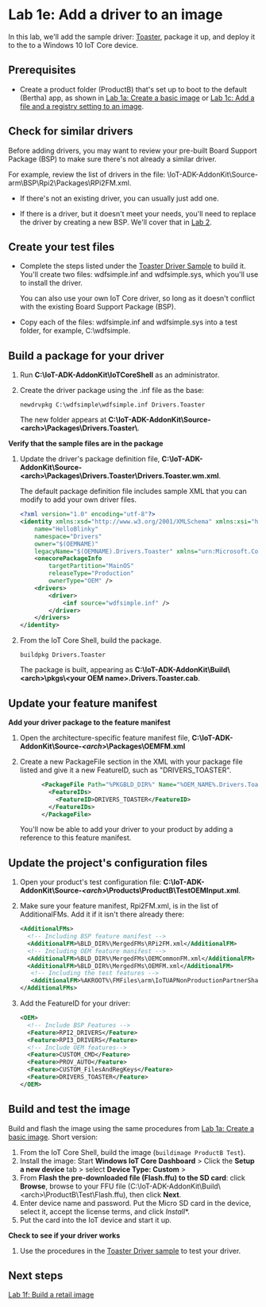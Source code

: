 # Lab 1e: Add a driver to an image

In this lab, we'll add the sample driver: [Toaster](https://github.com/Microsoft/Windows-driver-samples/tree/6c1981b8504329521343ad00f32daa847fa6083a/general/toaster/toastDrv), package it up, and deploy it to the to a Windows 10 IoT Core device.

## Prerequisites

* Create a product folder (ProductB) that's set up to boot to the default (Bertha) app, as shown in [Lab 1a: Create a basic image](create-a-basic-image.md) or [Lab 1c: Add a file and a registry setting to an image](add-a-registry-setting-to-an-image.md).

## Check for similar drivers

Before adding drivers, you may want to review your pre-built Board Support Package (BSP) to make sure there's not already a similar driver. 

For example, review the list of drivers in the file: \\IoT-ADK-AddonKit\\Source-arm\\BSP\\Rpi2\\Packages\\RPi2FM.xml.

- If there's not an existing driver, you can usually just add one.

- If there is a driver, but it doesn't meet your needs, you'll need to replace the driver by creating a new BSP. We'll cover that in [Lab 2](create-a-new-bsp.md).

## Create your test files

-  Complete the steps listed under the [Toaster Driver Sample](https://github.com/Microsoft/Windows-driver-samples/tree/6c1981b8504329521343ad00f32daa847fa6083a/general/toaster/toastDrv) to build it. You'll create two files: wdfsimple.inf and wdfsimple.sys, which you'll use to install the driver.

   You can also use your own IoT Core driver, so long as it doesn't conflict with the existing Board Support Package (BSP).

-  Copy each of the files: wdfsimple.inf and wdfsimple.sys into a test folder, for example, C:\wdfsimple\.

## Build a package for your driver

1.  Run **C:\\IoT-ADK-AddonKit\\IoTCoreShell** as an administrator.

2.  Create the driver package using the .inf file as the base:

    ```
    newdrvpkg C:\wdfsimple\wdfsimple.inf Drivers.Toaster
    ```

    The new folder appears at **C:\\IoT-ADK-AddonKit\\Source-&lt;arch&gt;\\Packages\\Drivers.Toaster\\**.


**Verify that the sample files are in the package**

1.  Update the driver's package definition file, **C:\\IoT-ADK-AddonKit\\Source-&lt;arch&gt;\\Packages\\Drivers.Toaster\\Drivers.Toaster.wm.xml**.

    The default package definition file includes sample XML that you can modify to add your own driver files.
    
    ``` xml
    <?xml version="1.0" encoding="utf-8"?>
    <identity xmlns:xsd="http://www.w3.org/2001/XMLSchema" xmlns:xsi="http://www.w3.org/2001/XMLSchema-instance"
        name="HelloBlinky"
        namespace="Drivers"
        owner="$(OEMNAME)"
        legacyName="$(OEMNAME).Drivers.Toaster" xmlns="urn:Microsoft.CompPlat/ManifestSchema.v1.00">
        <onecorePackageInfo
            targetPartition="MainOS"
            releaseType="Production"
            ownerType="OEM" />
        <drivers>
            <driver>
                <inf source="wdfsimple.inf" />
            </driver>
        </drivers>
    </identity>
    ```

2.  From the IoT Core Shell, build the package.

    ```
    buildpkg Drivers.Toaster
    ```

    The package is built, appearing as **C:\\IoT-ADK-AddonKit\\Build\\&lt;arch&gt;\\pkgs\\&lt;your OEM name&gt;.Drivers.Toaster.cab**.

    
## Update your feature manifest


**Add your driver package to the feature manifest**

1.  Open the architecture-specific feature manifest file, **C:\\IoT-ADK-AddonKit\\Source-_<arch_>\\Packages\\OEMFM.xml**

2.  Create a new PackageFile section in the XML with your package file listed and give it a new FeatureID, such as "DRIVERS_TOASTER".

    ``` xml
          <PackageFile Path="%PKGBLD_DIR%" Name="%OEM_NAME%.Drivers.Toaster.cab">
            <FeatureIDs>
              <FeatureID>DRIVERS_TOASTER</FeatureID>
            </FeatureIDs>
          </PackageFile>
    ```

    You'll now be able to add your driver to your product by adding a reference to this feature manifest.

## Update the project's configuration files

1.  Open your product's test configuration file: **C:\\IoT-ADK-AddonKit\\Source-_<arch_>\\Products\\ProductB\\TestOEMInput.xml**.

2.  Make sure your feature manifest, Rpi2FM.xml, is in the list of AdditionalFMs. Add it if it isn't there already there:

    ``` xml
    <AdditionalFMs>
      <!-- Including BSP feature manifest -->
      <AdditionalFM>%BLD_DIR%\MergedFMs\RPi2FM.xml</AdditionalFM>
      <!-- Including OEM feature manifest -->
      <AdditionalFM>%BLD_DIR%\MergedFMs\OEMCommonFM.xml</AdditionalFM>
      <AdditionalFM>%BLD_DIR%\MergedFMs\OEMFM.xml</AdditionalFM>
       <!-- Including the test features -->
       <AdditionalFM>%AKROOT%\FMFiles\arm\IoTUAPNonProductionPartnerShareFM.xml</AdditionalFM>
    </AdditionalFMs>
    ```


3.  Add the FeatureID for your driver:

    ``` xml
    <OEM>
      <!-- Include BSP Features -->
      <Feature>RPI2_DRIVERS</Feature>
      <Feature>RPI3_DRIVERS</Feature>
      <!-- Include OEM features-->
      <Feature>CUSTOM_CMD</Feature>
      <Feature>PROV_AUTO</Feature>
      <Feature>CUSTOM_FilesAndRegKeys</Feature>
      <Feature>DRIVERS_TOASTER</Feature> 
    </OEM>
    ```

## Build and test the image

Build and flash the image using the same procedures from [Lab 1a: Create a basic image](create-a-basic-image.md). Short version:

1.  From the IoT Core Shell, build the image (`buildimage ProductB Test`).
2.  Install the image: Start **Windows IoT Core Dashboard** > Click the **Setup a new device** tab >  select **Device Type: Custom** >
3.  From **Flash the pre-downloaded file (Flash.ffu) to the SD card**: click **Browse**, browse to your FFU file (C:\\IoT-ADK-AddonKit\\Build\\&lt;arch&gt;\\ProductB\\Test\\Flash.ffu), then click **Next**.
4.  Enter device name and password. Put the Micro SD card in the device, select it, accept the license terms, and click *Install**. 
5.  Put the card into the IoT device and start it up.

**Check to see if your driver works**

1.  Use the procedures in the [Toaster Driver sample](https://github.com/Microsoft/Windows-driver-samples/tree/6c1981b8504329521343ad00f32daa847fa6083a/general/toaster/toastDrv) to test your driver.

## Next steps

[Lab 1f: Build a retail image](build-retail-image.md)
